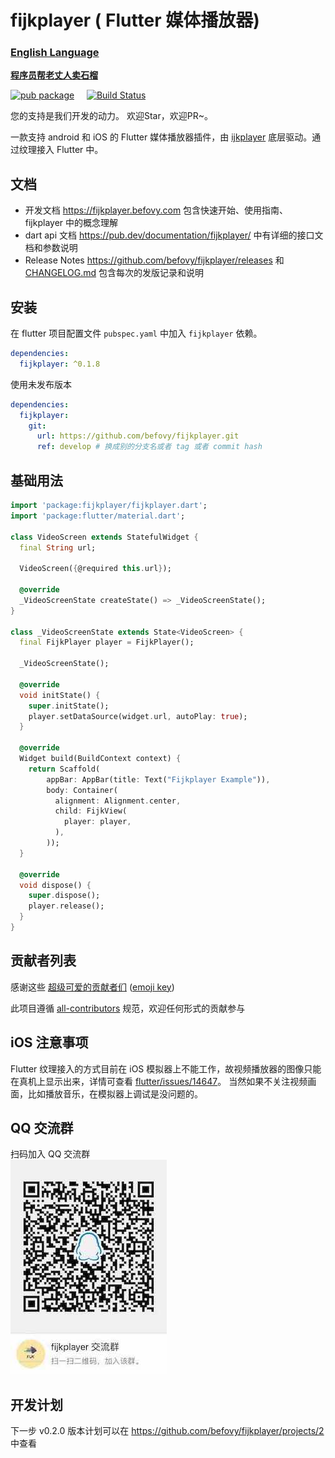 # fijkplayer ( Flutter 媒体播放器)

### [English Language](README.en.md)

**[程序员帮老丈人卖石榴](https://www.yuque.com/befovy/share/pomegranate)**


[![pub package](https://img.shields.io/pub/v/fijkplayer.svg)](https://pub.dartlang.org/packages/fijkplayer) &nbsp; &nbsp;
[![Build Status](https://travis-ci.org/befovy/fijkplayer.svg?branch=master)](https://travis-ci.org/befovy/fijkplayer) &nbsp; &nbsp;

您的支持是我们开发的动力。 欢迎Star，欢迎PR~。

一款支持 android 和 iOS 的 Flutter 媒体播放器插件，由 [ijkplayer](https://github.com/befovy/ijkplayer) 底层驱动。通过纹理接入 Flutter 中。


## 文档

* 开发文档  https://fijkplayer.befovy.com 包含快速开始、使用指南、fijkplayer 中的概念理解
* dart api 文档  https://pub.dev/documentation/fijkplayer/ 中有详细的接口文档和参数说明
* Release Notes https://github.com/befovy/fijkplayer/releases 和 [CHANGELOG.md](./CHANGELOG.md) 包含每次的发版记录和说明

## 安装

在 flutter 项目配置文件 `pubspec.yaml` 中加入 `fijkplayer` 依赖。

```yaml
dependencies:
  fijkplayer: ^0.1.8
```

使用未发布版本
```yaml
dependencies:
  fijkplayer:
    git:
      url: https://github.com/befovy/fijkplayer.git
      ref: develop # 换成别的分支名或者 tag 或者 commit hash
```


## 基础用法


```dart
import 'package:fijkplayer/fijkplayer.dart';
import 'package:flutter/material.dart';

class VideoScreen extends StatefulWidget {
  final String url;

  VideoScreen({@required this.url});

  @override
  _VideoScreenState createState() => _VideoScreenState();
}

class _VideoScreenState extends State<VideoScreen> {
  final FijkPlayer player = FijkPlayer();

  _VideoScreenState();

  @override
  void initState() {
    super.initState();
    player.setDataSource(widget.url, autoPlay: true);
  }

  @override
  Widget build(BuildContext context) {
    return Scaffold(
        appBar: AppBar(title: Text("Fijkplayer Example")),
        body: Container(
          alignment: Alignment.center,
          child: FijkView(
            player: player,
          ),
        ));
  }

  @override
  void dispose() {
    super.dispose();
    player.release();
  }
}

```

## 贡献者列表

感谢这些 [超级可爱的贡献者们](./CONTRIBUTORS.md) ([emoji key](https://allcontributors.org/docs/en/emoji-key))

此项目遵循 [all-contributors](https://github.com/all-contributors/all-contributors) 规范，欢迎任何形式的贡献参与


## iOS 注意事项

Flutter 纹理接入的方式目前在 iOS 模拟器上不能工作，故视频播放器的图像只能在真机上显示出来，详情可查看 [flutter/issues/14647](https://github.com/flutter/flutter/issues/14647)。
当然如果不关注视频画面，比如播放音乐，在模拟器上调试是没问题的。


## QQ 交流群

扫码加入 QQ 交流群  
![qq_group](./docs/images/fijkplayer_qq_group.jpg)


## 开发计划

下一步 v0.2.0 版本计划可以在 https://github.com/befovy/fijkplayer/projects/2 中查看
